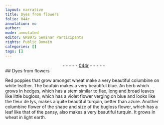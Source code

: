 ```yaml
---
layout: narrative
title: Dyes from flowers
folio: 044r
annotation: no
author:
mode: annotated
editor: GR8975 Seminar Participants
rights: Public Domain
categories: []
tags: []
---
```


 <div class="folio" align="center">- - - - - <a href="http://gallica.bnf.fr/ark:/12148/btv1b10500001g/f93.image" target="_blank">044r</a> - - - - - </div>  
## Dyes from flowers

 
Red poppies that grow amongst wheat make a very beautiful columbine on white leather. The boufain makes a very beautiful blue. An herb which grows in hedges, which has a stem similar to flax, long and broad leaves like little bugloss, which has a violet flower verging on blue and looks like the fleur de lys, makes a quite beautiful turquin, better than azure. Another columbine flower of the shape and size of the bugloss flower, which has a leaf like that of the pansy, also makes a very beautiful turquin. It grows in wheat in light earth.
 
